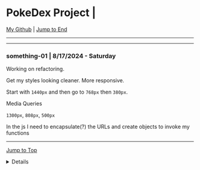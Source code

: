 <div id="top-of-doc"></div>

# PokeDex Project |

[My Github](https://github.com/popados) | [Jump to End](#end-of-doc)

---

---

### something-01 | 8/17/2024 - Saturday

Working on refactoring.

Get my styles looking cleaner. More responsive.

Start with `1440px` and then go to `768px` then `380px`.

Media Queries

`1300px`, `808px`, `500px`

In the js I need to encapsulate(?) the URLs and create objects to invoke my functions

---

[Jump to Top](#top-of-doc)

<div id="end-of-doc"></div>

<details>
## Notes :
</details>
